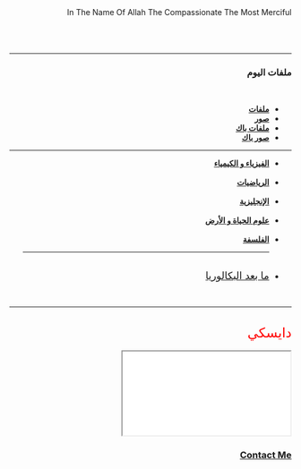 <!DOCTYPE html>
<html lang="en" dir="rtl">
 <head>
  <meta charset="utf-8" name="description" content="Science is my with7You">
  <title>Bac</title>
  <link rel="stylesheet" href="master0.css">
  <link rel="icon" href="favicon0.ico">

 </head>
 <body>
     <center<strong>In The Name Of Allah The Compassionate The Most Merciful</strong></center><br><br><br><br><hr>
  <h3>ملفات اليوم</h3><br>
  <ul>
  <li><strong><a href="pdf-day.zip">ملفات</a>
  <li><a href="pho-day.zip">صور</a>
  <li><a href="bac-day.zip">ملفات باك</a>
  <li><a href="bac-pho-day.zip">صور باك</a></strong>
  </ul>
  <hr>
    <ul>
      <li><strong><a href="1.html">الفيزياء و الكيمياء</a></strong></li><br>
      <li><strong><a href="2.html">الرياضيات</a></strong></li><br>
      <li><strong><a href="3.html">الإنجليزية</a></strong></li><br>
      <li><strong><a href="4.html">علوم الحياة و الأرض</a></strong></li><br>
      <li><strong><a href="5.html">الفلسفة</a></strong></li><hr class="hr"><br>
      <li><font size="4"><a href="6.html">ما بعد البكالوريا</a></font></li>
   </ul><br><hr class="hr"><br><font size="5" color="red">دايسكي</font><br><br>
   <iframe src="vide.mp4"></iframe>
   <a href="contact-me.html"><h3>Contact Me</h3></a>
 </body>
</html>

